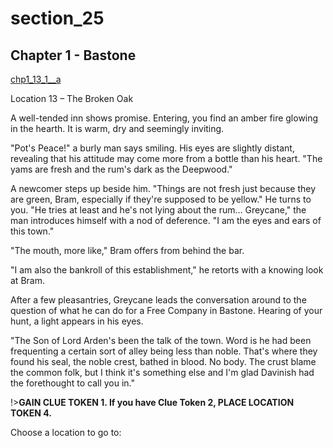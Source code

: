 
# section_25

## Chapter 1 - Bastone

[chp1_13_1__a](../../decomp/app/src/main/res/raw/chp1_13_1__a.mp3 ':include :type=audio')

Location 13 – The Broken Oak

A well-tended inn shows promise. Entering, you find an amber fire glowing in the hearth. It is warm, dry and seemingly inviting.

"Pot's Peace!" a burly man says smiling. His eyes are slightly distant, revealing that his attitude may come more from a bottle than his heart. "The yams are fresh and the rum's dark as the Deepwood."

A newcomer steps up beside him. "Things are not fresh just because they are green, Bram, especially if they're supposed to be yellow." He turns to you. "He tries at least and he's not lying about the rum… Greycane," the man introduces himself with a nod of deference. "I am the eyes and ears of this town."

"The mouth, more like," Bram offers from behind the bar.

"I am also the bankroll of this establishment," he retorts with a knowing look at Bram.

After a few pleasantries, Greycane leads the conversation around to the question of what he can do for a Free Company in Bastone. Hearing of your hunt, a light appears in his eyes.

"The Son of Lord Arden's been the talk of the town. Word is he had been frequenting a certain sort of alley being less than noble. That's where they found his seal, the noble crest, bathed in blood. No body. The crust blame the common folk, but I think it's something else and I'm glad Davinish had the forethought to call you in."

!>**GAIN CLUE TOKEN 1.  If you have Clue Token 2, PLACE LOCATION TOKEN 4.** 

Choose a location to go to:


